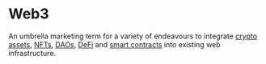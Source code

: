 # Web3
An umbrella marketing term for a variety of endeavours to integrate [crypto assets](cryptoasset.md), [NFTs](nft.md), [DAOs](dao.md), [DeFi](defi.md) and [smart contracts](smart-contracts.md) into existing web infrastructure.